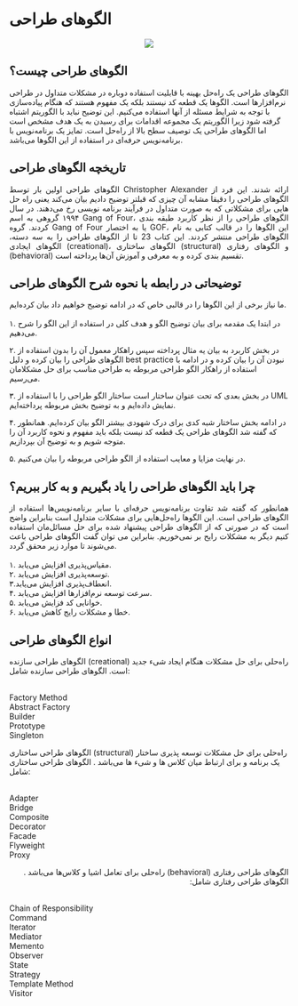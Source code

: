 # الگوهای طراحی
<p align="center">
  <img src="https://user-images.githubusercontent.com/59199865/152435101-c01f1ac9-bde1-4eea-827a-6b3e96d766a0.png" />
</p>

## الگوهای طراحی چیست؟
الگوهای طراحی یک راه‌حل بهینه با قابلیت استفاده دوباره در مشکلات متداول در طراحی نرم‌افزارها است. الگوها یک قطعه کد نیستند بلکه یک مفهوم هستند که هنگام پیاده‌سازی با توجه به شرایط مسئله از آنها استفاده می‌کنیم. این توضیح نباید با الگوریتم اشتباه گرفته شود زیرا الگوریتم یک مجموعه اقدامات برای رسیدن به یک هدف مشخص است اما الگوهای طراحی یک توصیف سطح بالا از راه‌حل است. تمایز یک برنامه‌نویس با برنامه‌نویس حرفه‌ای در استفاده از این الگوها می‌باشد.

## تاریخچه الگوهای طراحی
<p align="justify">
الگوهای طراحی اولین بار توسط Christopher Alexander ارائه شدند. این فرد از الگوهای طراحی را دقیقا مشابه آن چیزی که قبلتر توضیح دادیم بیان می‌کند یعنی راه حل هایی برای مشکلاتی که به صورت متداول در فرآیند برنامه نویسی رخ می‌دهند.
 در سال ۱۹۹۴ گروهی به اسم Gang of Four، الگوهای طراحی را از نظر کاربرد طبقه‌ بندی کردند. گروه Gang of Four یا به اختصار GOF، این الگوها را در قالب کتابی به نام الگوهای طراحی منتشر کردند. این کتاب 23 تا از الگوهای طراحی را به سه دسته، الگوهای ایجادی (creational)، الگوهای ساختاری (structural) و الگوهای رفتاری (behavioral) تقسیم بندی کرده و به معرفی و آموزش آن‌ها پرداخته است.

## توضیحاتی در رابطه با نحوه شرح الگوهای طراحی

ما نیاز برخی از این الگوها را در قالبی خاص که در ادامه توضیح خواهیم داد بیان کرده‌ایم.
  </br>
  </br>
۱. در ابتدا یک مقدمه برای بیان توضیح الگو و هدف کلی در استفاده از این الگو را شرح می‌دهیم.
  </br>

۲. در بخش کاربرد به بیان یه مثال پرداخته سپس راهکار معمول آن را بدون استفاده از الگوهای طراحی را بیان کرده و دلیل best practice نبودن آن را بیان کرده و در ادامه با   استفاده از راهکار الگو طراحی مربوطه به طراحی مناسب برای حل مشکلامان می‌رسیم.
  </br>

۳. در بخش بعدی که تحت عنوان ساختار است ساختار الگو طراحی را با استفاده از UML نمایش داده‌ایم و به توضیح بخش مربوطه پرداخته‌ایم.
  </br>

۴. در ادامه بخش ساختار شبه کدی برای درک شهودی بیشتر الگو بیان کرده‌ایم. همانطور که گفته شد الگوهای طراحی یک قطعه کد نیست بلکه باید مفهوم و نحوه کاربرد آن را متوجه شویم و به توضیح آن بپردازیم.
  </br>

۵. در نهایت مزایا و معایب استفاده از الگو طراحی مربوطه را بیان می‌کنیم.
</p>
 
 ## چرا باید الگوهای طراحی را یاد بگیریم و به کار ببریم؟
 <p align="justify">
 همانطور که گفته شد تفاوت برنامه‌نویس حرفه‌ای با سایر برنامه‌نویس‌ها استفاده از الگوهای طراحی است. این الگوها راه‌حل‌هایی برای مشکلات متداول است بنابراین واضح است که در صورتی که از الگوهای طراحی پیشنهاد شده برای حل مسائل‌مان استفاده کنیم دیگر به مشکلات رایح بر نمی‌خوریم. بنابراین می توان گفت الگوهای طراحی باعث می‌شوند تا موارد زیر محقق گردد.
</br>
</br>
 ۱. مقیاس‌پذیری افزایش می‌یابد.
</br>
۲. توسعه‌پذیری افزایش می‌یابد.
</br>
۳.انعطاف‌پذیری افزایش می‌یابد.
</br>
۴. سرعت توسعه نرم‌افزارها افزایش می‌یابد.
</br>
۵. خوانایی کد فزایش می‌یابد.
</br>
۶. خطا و مشکلات رایج کاهش می‌یابد.
 
 
</p>

## انواع الگوهای طراحی
الگوهای طراحی سازنده (creational) راه‌حلی برای حل مشکلات هنگام ایجاد شیء جدید است. الگوهای طراحی سازنده شامل:
<p dir="ltr">
</br>
Factory Method
</br>
Abstract Factory
</br>
Builder
</br>
Prototype
</br>
Singleton
</p>

الگوهای طراحی ساختاری (structural) راه‌حلی برای حل مشکلات توسعه پذیری ساختار یک برنامه و برای ارتباط میان کلاس ها و شیء ها می‌باشد . الگوهای طراحی ساختاری شامل:
<p dir="ltr">
</br>
Adapter
</br>
Bridge
</br>
Composite
</br>
Decorator
</br>
Facade
</br>
Flyweight
</br>
Proxy
</p>
<p dir="rtl">
الگوهای طراحی رفتاری (behavioral) راه‌حلی برای تعامل اشیا و کلاس‌ها می‌باشد . الگوهای طراحی رفتاری شامل:

</p>
<p dir="ltr">
</br>
Chain of Responsibility
</br>
Command
</br>
Iterator
</br>
Mediator
</br>
Memento
</br>
Observer
</br>
State
</br>
Strategy
</br>
Template Method
</br>
Visitor
</p>
